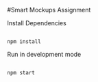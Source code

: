 #Smart Mockups Assignment

Install Dependencies

```

npm install

```

Run in development mode

```

npm start

```
